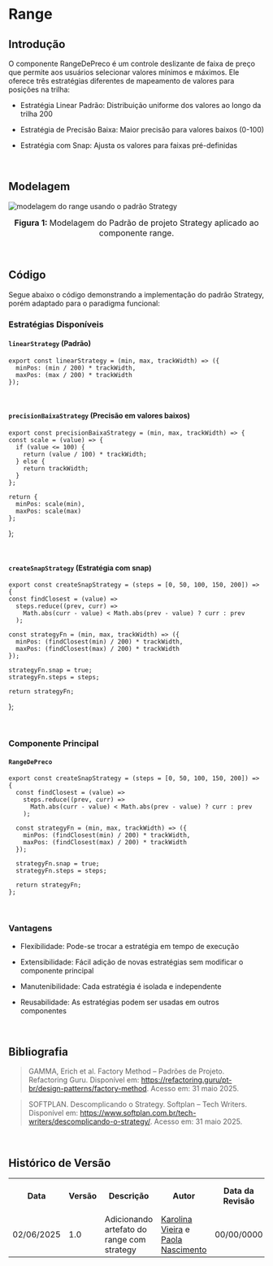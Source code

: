 # Range

## Introdução

O componente RangeDePreco é um controle deslizante de faixa de preço que permite aos usuários selecionar valores mínimos e máximos. Ele oferece três estratégias diferentes de mapeamento de valores para posições na trilha:

- Estratégia Linear Padrão: Distribuição uniforme dos valores ao longo da trilha 200

- Estratégia de Precisão Baixa: Maior precisão para valores baixos (0-100)

- Estratégia com Snap: Ajusta os valores para faixas pré-definidas
<br>

## Modelagem

![modelagem do range usando o padrão Strategy](./../../../DiagramaRangeStrategy.png)

<font size="3"><p style="text-align: center"><b>Figura 1: </b>Modelagem do Padrão de projeto Strategy aplicado ao componente range.</p></font>

<br>

## Código

Segue abaixo o código demonstrando a implementação do padrão Strategy, porém adaptado para o paradigma funcional:

### Estratégias Disponíveis

#### `linearStrategy` (Padrão)

    export const linearStrategy = (min, max, trackWidth) => ({
      minPos: (min / 200) * trackWidth,
      maxPos: (max / 200) * trackWidth
    });

<br>

#### `precisionBaixaStrategy` (Precisão em valores baixos)

    export const precisionBaixaStrategy = (min, max, trackWidth) => {
    const scale = (value) => {
      if (value <= 100) {
        return (value / 100) * trackWidth;
      } else {
        return trackWidth;
      }
    };
  
    return {
      minPos: scale(min),
      maxPos: scale(max)
    };
  };

<br>

#### `createSnapStrategy` (Estratégia com snap)

    export const createSnapStrategy = (steps = [0, 50, 100, 150, 200]) => {
    const findClosest = (value) =>
      steps.reduce((prev, curr) =>
        Math.abs(curr - value) < Math.abs(prev - value) ? curr : prev
      );
  
    const strategyFn = (min, max, trackWidth) => ({
      minPos: (findClosest(min) / 200) * trackWidth,
      maxPos: (findClosest(max) / 200) * trackWidth
    });
  
    strategyFn.snap = true;
    strategyFn.steps = steps;
  
    return strategyFn;
  };

<br>

### Componente Principal

#### `RangeDePreco`

    export const createSnapStrategy = (steps = [0, 50, 100, 150, 200]) => {
      const findClosest = (value) =>
        steps.reduce((prev, curr) =>
          Math.abs(curr - value) < Math.abs(prev - value) ? curr : prev
        );
    
      const strategyFn = (min, max, trackWidth) => ({
        minPos: (findClosest(min) / 200) * trackWidth,
        maxPos: (findClosest(max) / 200) * trackWidth
      });
    
      strategyFn.snap = true;
      strategyFn.steps = steps;
    
      return strategyFn;
    };

<br>

### Vantagens

- Flexibilidade: Pode-se trocar a estratégia em tempo de execução

- Extensibilidade: Fácil adição de novas estratégias sem modificar o componente principal

- Manutenibilidade: Cada estratégia é isolada e independente

- Reusabilidade: As estratégias podem ser usadas em outros componentes

<br>

## Bibliografia


> GAMMA, Erich et al. Factory Method – Padrões de Projeto. Refactoring Guru. Disponível em: https://refactoring.guru/pt-br/design-patterns/factory-method. Acesso em: 31 maio 2025.

> SOFTPLAN. Descomplicando o Strategy. Softplan – Tech Writers. Disponível em: https://www.softplan.com.br/tech-writers/descomplicando-o-strategy/. Acesso em: 31 maio 2025.

<br>

## Histórico de Versão


<div align="center">
    <table>
        <tr>
            <th>Data</th>
            <th>Versão</th>
            <th>Descrição</th>
            <th>Autor</th>
            <th>Data da Revisão</th>
            <th>Descrição da revisão</th>
            <th>Revisor</th>
        </tr>
        <tr>
            <td>02/06/2025</td>
            <td>1.0</td>
            <td>Adicionando artefato do range com strategy</td>
            <td><a href="https://github.com/Karolina91">Karolina Vieira</a> e <a href="https://github.com/paolaalim">Paola Nascimento</a></td>
            <td>00/00/0000</td>
            <td></td>
            <td><a href="https://github.com/SEU_GIT]">SEU_NOME</a></td>
        </tr>
    </table>
</div>
